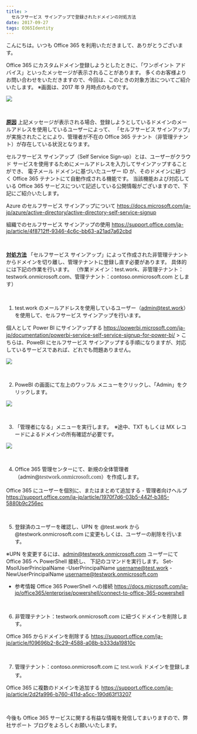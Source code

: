 ```yaml
---
title: >
  セルフサービス サインアップで登録されたドメインの対処方法
date: 2017-09-27
tags: O365Identity
---
```

こんにちは。いつも Office 365 を利用いただきまして、ありがとうございます。

Office 365 にカスタムドメイン登録しようとしたときに、「ワンポイント アドバイス」といったメッセージが表示されることがあります。
多くのお客様よりお問い合わせをいただきますので、今回は、このときの対象方法についてご紹介いたします。
※画面は、2017 年 9 月時点のものです。

<a href="media/2017/09/2017092701.jpg">

![](2017092701.jpg)
</a>

&nbsp;

<u><strong>原因</strong></u>
上記メッセージが表示される場合、登録しようとしているドメインのメールアドレスを使用しているユーザーによって、
「セルフサービス サインアップ」が実施されたことにより、管理者が不在の Office 365 テナント（非管理テナント）が存在している状況となります。

セルフサービス サインアップ（Self Service Sign-up）とは、ユーザーがクラウド サービスを使用するためにメールアドレスを入力してサインアップすることができ、
電子メール ドメインに基づいたユーザー ID が、そのドメインに紐づく Office 365 テナントにて自動作成される機能です。
当該機能および対応している Office 365 サービスについて記述している公開情報がございますので、下記にご紹介いたします。

Azure のセルフサービス サインアップについて
<a href="https://docs.microsoft.com/ja-jp/azure/active-directory/active-directory-self-service-signup">https://docs.microsoft.com/ja-jp/azure/active-directory/active-directory-self-service-signup</a>

組織でのセルフサービス サインアップの使用
<a href="https://support.office.com/ja-jp/article/4f8712ff-9346-4c6c-bb63-a21ad7a62cbd">https://support.office.com/ja-jp/article/4f8712ff-9346-4c6c-bb63-a21ad7a62cbd</a>

&nbsp;

<u><strong>対処方法</strong></u>
「セルフサービス サインアップ」によって作成された非管理テナントからドメインを切り離し、管理テナントに登録し直す必要があります。
具体的には下記の作業を行います。
（作業ドメイン：test.work、非管理テナント：testwork.onmicrosoft.com、管理テナント：contoso.onmicrosoft.com とします）

&nbsp;

1. test.work のメールアドレスを使用しているユーザー（admin@test.work）を使用して、セルフサービス サインアップを行います。

個人として Power BI にサインアップする
<a href="https://powerbi.microsoft.com/ja-jp/documentation/powerbi-service-self-service-signup-for-power-bi/">https://powerbi.microsoft.com/ja-jp/documentation/powerbi-service-self-service-signup-for-power-bi/</a>
&gt; こちらは、PoweBI にセルフサービス サインアップする手順になりますが、対応しているサービスであれば、どれでも問題ありません。

<a href="media/2017/09/2017092702.jpg">

![](2017092702.jpg)
</a>

&nbsp;

2. PoweBI の画面にて左上のワッフル メニューをクリックし、「Admin」をクリックします。

<a href="media/2017/09/2017092703.jpg">

![](2017092703.jpg)
</a>

&nbsp;

3. 「管理者になる」メニューを実行します。　※途中、TXT もしくは MX レコードによるドメインの所有確認が必要です。

<a href="media/2017/09/2017092704.png">

![](2017092704.png)
</a>

&nbsp;

4. Office 365 管理センターにて、新規の全体管理者（admin@<span style="float: none;background-color: transparent;color: #333333;cursor: text;font-family: Georgia,'Times New Roman','Bitstream Charter',Times,serif;font-size: 16px;font-style: normal;font-variant: normal;font-weight: 400;letter-spacing: normal;line-height: 24px;text-align: left;text-decoration: none;text-indent: 0px">testwork.onmicrosoft.com</span>）を作成します。

Office 365 にユーザーを個別に、またはまとめて追加する - 管理者向けヘルプ
<a href="https://support.office.com/ja-jp/article/1970f7d6-03b5-442f-b385-5880b9c256ec">https://support.office.com/ja-jp/article/1970f7d6-03b5-442f-b385-5880b9c256ec</a>

&nbsp;

5. 登録済のユーザーを確認し、UPN を @test.work から @testwork.onmicrosoft.com に変更もしくは、ユーザーの削除を行います。

※UPN を変更するには、admin@testwork.onmicrosoft.com ユーザーにて Office 365 へ PowerShell 接続し、
下記のコマンドを実行します。
Set-MsolUserPrincipalName -UserPrincipalName username@test.work -NewUserPrincipalName username@testwork.onmicrosoft.com

- 参考情報
Office 365 PowerShell への接続
<a href="https://docs.microsoft.com/ja-jp/office365/enterprise/powershell/connect-to-office-365-powershell">https://docs.microsoft.com/ja-jp/office365/enterprise/powershell/connect-to-office-365-powershell</a>

&nbsp;

6. 非管理テナント：testwork.onmicrosoft.com に紐づくドメインを削除します。

Office 365 からドメインを削除する
<a href="https://support.office.com/ja-jp/article/f09696b2-8c29-4588-a08b-b333da19810c">https://support.office.com/ja-jp/article/f09696b2-8c29-4588-a08b-b333da19810c</a>

&nbsp;

7. 管理テナント：contoso.onmicrosoft.com に <span style="float: none;background-color: transparent;color: #333333;cursor: text;font-family: Georgia,'Times New Roman','Bitstream Charter',Times,serif;font-size: 16px;font-style: normal;font-variant: normal;font-weight: 400;letter-spacing: normal;line-height: 24px;text-align: left;text-decoration: none;text-indent: 0px">test.work </span>ドメインを登録します。

Office 365 に複数のドメインを追加する
<a href="https://support.office.com/ja-jp/article/2d2fa996-b760-411d-a5cc-190d63f13207">https://support.office.com/ja-jp/article/2d2fa996-b760-411d-a5cc-190d63f13207</a>

&nbsp;

今後も Office 365 サービスに関する有益な情報を発信してまいりますので、弊社サポート ブログをよろしくお願いいたします。